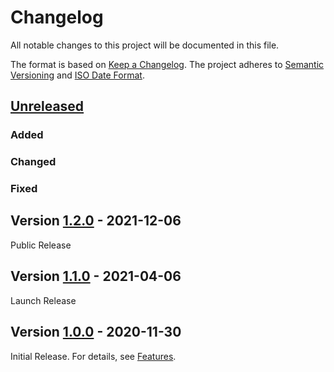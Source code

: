 # Changelog

All notable changes to this project will be documented in this file.

The format is based on [Keep a Changelog](https://keepachangelog.com/en/1.0.0/).
The project adheres to [Semantic Versioning](https://semver.org/spec/v2.0.0.html)
and [ISO Date Format](https://www.iso.org/iso-8601-date-and-time-format.html).

## [Unreleased]

### Added 

### Changed

### Fixed


## Version [1.2.0] - 2021-12-06

Public Release

## Version [1.1.0] - 2021-04-06

Launch Release

## Version [1.0.0] - 2020-11-30

Initial Release. For details, see [Features](https://marcbernardtools.com/docs/mbt-icon-browser/features).


[Unreleased]: https://github.com/Marc-Bernard-Tools/MBT-Icon-Browser/compare/1.2.0...main
[1.2.0]: https://github.com/Marc-Bernard-Tools/MBT-Icon-Browser/compare/1.1.0...1.2.0
[1.1.0]: https://github.com/Marc-Bernard-Tools/MBT-Icon-Browser/compare/1.0.0...1.1.0
[1.0.0]: https://github.com/Marc-Bernard-Tools/MBT-Icon-Browser/releases/tag/1.0.0
